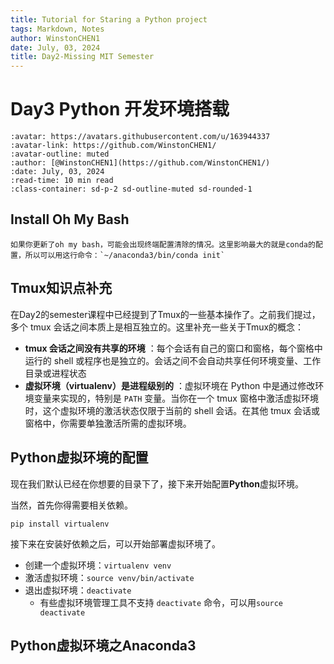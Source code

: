 ```yaml
---
title: Tutorial for Staring a Python project
tags: Markdown, Notes
author: WinstonCHEN1
date: July, 03, 2024
title: Day2-Missing MIT Semester
---
```



# Day3 Python 开发环境搭载

```{article-info}
:avatar: https://avatars.githubusercontent.com/u/163944337
:avatar-link: https://github.com/WinstonCHEN1/
:avatar-outline: muted
:author: [@WinstonCHEN1](https://github.com/WinstonCHEN1/)
:date: July, 03, 2024
:read-time: 10 min read 
:class-container: sd-p-2 sd-outline-muted sd-rounded-1
```




## Install Oh My Bash

```{note}
如果你更新了oh my bash，可能会出现终端配置清除的情况。这里影响最大的就是conda的配置，所以可以用这行命令：`~/anaconda3/bin/conda init`
```

## Tmux知识点补充

在Day2的semester课程中已经提到了Tmux的一些基本操作了。之前我们提过，多个 tmux 会话之间本质上是相互独立的。这里补充一些关于Tmux的概念：

- **tmux 会话之间没有共享的环境** ：每个会话有自己的窗口和窗格，每个窗格中运行的 shell 或程序也是独立的。会话之间不会自动共享任何环境变量、工作目录或进程状态
- **虚拟环境（virtualenv）是进程级别的** ：虚拟环境在 Python 中是通过修改环境变量来实现的，特别是 `PATH` 变量。当你在一个 tmux 窗格中激活虚拟环境时，这个虚拟环境的激活状态仅限于当前的 shell 会话。在其他 tmux 会话或窗格中，你需要单独激活所需的虚拟环境。

## Python虚拟环境的配置

现在我们默认已经在你想要的目录下了，接下来开始配置**Python**虚拟环境。

当然，首先你得需要相关依赖。

```
pip install virtualenv
```
接下来在安装好依赖之后，可以开始部署虚拟环境了。

- 创建一个虚拟环境：`virtualenv venv`
- 激活虚拟环境：`source venv/bin/activate`
- 退出虚拟环境：`deactivate`
  - 有些虚拟环境管理工具不支持 `deactivate` 命令，可以用`source deactivate`
  

## Python虚拟环境之Anaconda3
